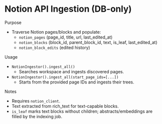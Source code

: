 # Notion API Ingestion (DB-only)

Purpose
- Traverse Notion pages/blocks and populate:
  - `notion_pages` (page_id, title, url, last_edited_at)
  - `notion_blocks` (block_id, parent_block_id, text, is_leaf, last_edited_at)
  - `notion_block_edits` (edited history)

Usage
- `NotionIngestor().ingest_all()`
  - Searches workspace and ingests discovered pages.
- `NotionIngestor().ingest_all(start_page_ids=[...])`
  - Starts from the provided page IDs and ingests their trees.

Notes
- Requires `notion_client`.
- Text extracted from rich_text for text-capable blocks.
- `is_leaf` marks text blocks without children; abstracts/embeddings are filled by the indexing job.
